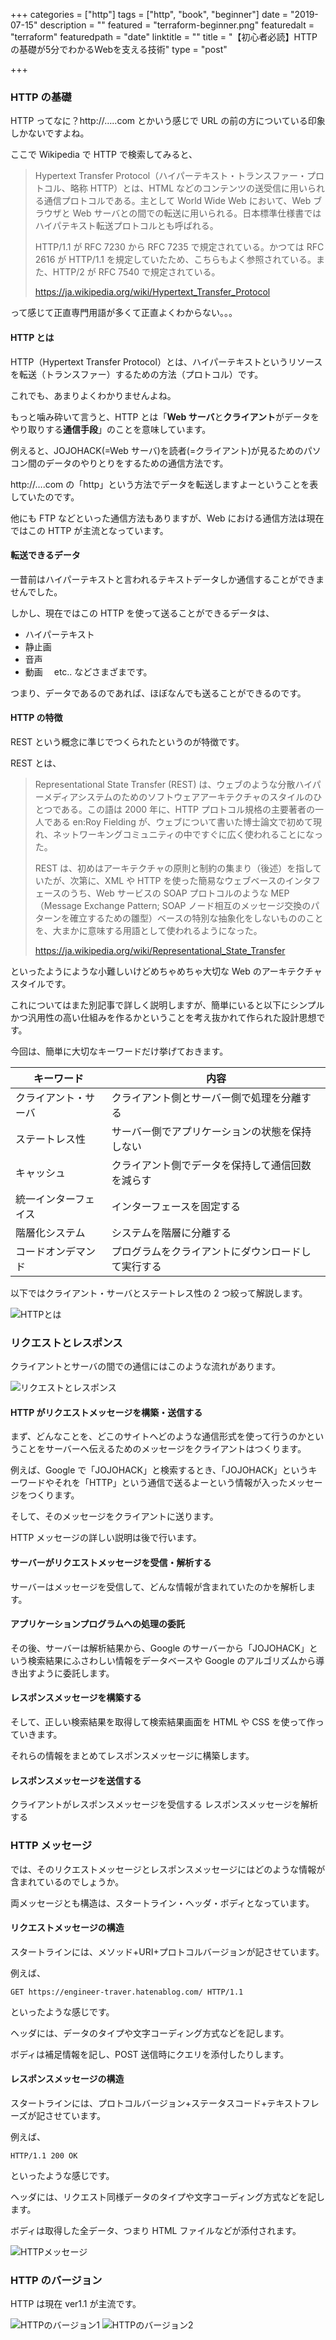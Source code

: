 +++
categories = ["http"]
tags = ["http", "book", "beginner"]
date = "2019-07-15"
description = ""
featured = "terraform-beginner.png"
featuredalt = "terraform"
featuredpath = "date"
linktitle = ""
title = "【初心者必読】HTTPの基礎が5分でわかるWebを支える技術"
type = "post"

+++

### HTTP の基礎

HTTP ってなに？http://…..com とかいう感じで URL の前の方についている印象しかないですよね。

ここで Wikipedia で HTTP で検索してみると、

> Hypertext Transfer Protocol（ハイパーテキスト・トランスファー・プロトコル、略称 HTTP）とは、HTML などのコンテンツの送受信に用いられる通信プロトコルである。主として World Wide Web において、Web ブラウザと Web サーバとの間での転送に用いられる。日本標準仕様書ではハイパテキスト転送プロトコルとも呼ばれる。
>
> HTTP/1.1 が RFC 7230 から RFC 7235 で規定されている。かつては RFC 2616 が HTTP/1.1 を規定していたため、こちらもよく参照されている。また、HTTP/2 が RFC 7540 で規定されている。
>
> https://ja.wikipedia.org/wiki/Hypertext_Transfer_Protocol

って感じて正直専門用語が多くて正直よくわからない。。。

#### HTTP とは

HTTP（Hypertext Transfer Protocol）とは、ハイパーテキストというリソースを転送（トランスファー）するための方法（プロトコル）です。

これでも、あまりよくわかりませんよね。

もっと噛み砕いて言うと、HTTP とは「**Web サーバ**と**クライアント**がデータをやり取りする**通信手段**」のことを意味しています。

例えると、JOJOHACK(=Web サーバ)を読者(=クライアント)が見るためのパソコン間のデータのやりとりをするための通信方法です。

http://….com の「http」という方法でデータを転送しますよーということを表していたのです。

他にも FTP などといった通信方法もありますが、Web における通信方法は現在ではこの HTTP が主流となっています。

#### 転送できるデータ

一昔前はハイパーテキストと言われるテキストデータしか通信することができませんでした。

しかし、現在ではこの HTTP を使って送ることができるデータは、

- ハイパーテキスト
- 静止画
- 音声
- 動画　 etc..
  などさまざまです。

つまり、データであるのであれば、ほぼなんでも送ることができるのです。

#### HTTP の特徴

REST という概念に準じでつくられたというのが特徴です。

REST とは、

> Representational State Transfer (REST) は、ウェブのような分散ハイパーメディアシステムのためのソフトウェアアーキテクチャのスタイルのひとつである。この語は 2000 年に、HTTP プロトコル規格の主要著者の一人である en:Roy Fielding が、ウェブについて書いた博士論文で初めて現れ、ネットワーキングコミュニティの中ですぐに広く使われることになった。
>
> REST は、初めはアーキテクチャの原則と制約の集まり（後述）を指していたが、次第に、XML や HTTP を使った簡易なウェブベースのインタフェースのうち、Web サービスの SOAP プロトコルのような MEP（Message Exchange Pattern; SOAP ノード相互のメッセージ交換のパターンを確立するための雛型）ベースの特別な抽象化をしないもののことを、大まかに意味する用語として使われるようになった。
>
> https://ja.wikipedia.org/wiki/Representational_State_Transfer

といったようにような小難しいけどめちゃめちゃ大切な Web のアーキテクチャスタイルです。

これについてはまた別記事で詳しく説明しますが、簡単にいると以下にシンプルかつ汎用性の高い仕組みを作るかということを考え抜かれて作られた設計思想です。

今回は、簡単に大切なキーワードだけ挙げておきます。

| キーワード           | 内容                                               |
| -------------------- | -------------------------------------------------- |
| クライアント・サーバ | クライアント側とサーバー側で処理を分離する         |
| ステートレス性       | サーバー側でアプリケーションの状態を保持しない     |
| キャッシュ           | クライアント側でデータを保持して通信回数を減らす   |
| 統一インターフェイス | インターフェースを固定する                         |
| 階層化システム       | システムを階層に分離する                           |
| コードオンデマンド   | プログラムをクライアントにダウンロードして実行する |

以下ではクライアント・サーバとステートレス性の 2 つ絞って解説します。

![HTTPとは]()

### リクエストとレスポンス

クライアントとサーバの間での通信にはこのような流れがあります。

![リクエストとレスポンス]()

#### HTTP がリクエストメッセージを構築・送信する

まず、どんなことを、どこのサイトへどのような通信形式を使って行うのかということをサーバーへ伝えるためのメッセージをクライアントはつくります。

例えば、Google で「JOJOHACK」と検索するとき、「JOJOHACK」というキーワードやそれを「HTTP」という通信で送るよーという情報が入ったメッセージをつくります。

そして、そのメッセージをクライアントに送ります。

HTTP メッセージの詳しい説明は後で行います。

#### サーバーがリクエストメッセージを受信・解析する

サーバーはメッセージを受信して、どんな情報が含まれていたのかを解析します。

#### アプリケーションプログラムへの処理の委託

その後、サーバーは解析結果から、Google のサーバーから「JOJOHACK」という検索結果にふさわしい情報をデータベースや Google のアルゴリズムから導き出すように委託します。

#### レスポンスメッセージを構築する

そして、正しい検索結果を取得して検索結果画面を HTML や CSS を使って作っていきます。

それらの情報をまとめてレスポンスメッセージに構築します。

#### レスポンスメッセージを送信する

クライアントがレスポンスメッセージを受信する
レスポンスメッセージを解析する

### HTTP メッセージ

では、そのリクエストメッセージとレスポンスメッセージにはどのような情報が含まれているのでしょうか。

両メッセージとも構造は、スタートライン・ヘッダ・ボディとなっています。

#### リクエストメッセージの構造

スタートラインには、メソッド+URI+プロトコルバージョンが記させています。

例えば、

```
GET https://engineer-traver.hatenablog.com/ HTTP/1.1
```

といったような感じです。

ヘッダには、データのタイプや文字コーディング方式などを記します。

ボディは補足情報を記し、POST 送信時にクエリを添付したりします。

#### レスポンスメッセージの構造

スタートラインには、プロトコルバージョン+ステータスコード+テキストフレーズが記させています。

例えば、

```
HTTP/1.1 200 OK
```

といったような感じです。

ヘッダには、リクエスト同様データのタイプや文字コーディング方式などを記します。

ボディは取得した全データ、つまり HTML ファイルなどが添付されます。

![HTTPメッセージ]()

### HTTP のバージョン

HTTP は現在 ver1.1 が主流です。

![HTTPのバージョン1]()
![HTTPのバージョン2]()
